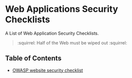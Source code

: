 # Web Applications Security Checklists
A List of Web Application Security Checklists.

> :squirrel:  Half of the Web must be wiped out :squirrel:
 


## Table of Contents
 * [OWASP website security checklist](OWASP%20website%20security%20checklist.md)
